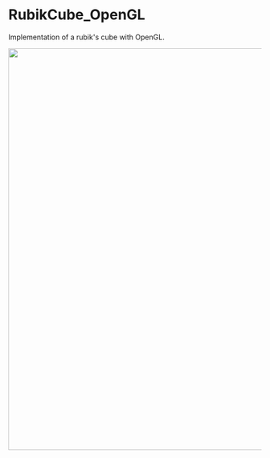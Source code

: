 # RubikCube_OpenGL
Implementation of a rubik's cube with OpenGL. 


<a href="https://www.youtube.com/watch?v=IJr-TZWdSPA"><img src="https://user-images.githubusercontent.com/63054183/229378615-a8bb467f-90b2-4624-92b7-c2e7d5f98a06.png" width="800">


